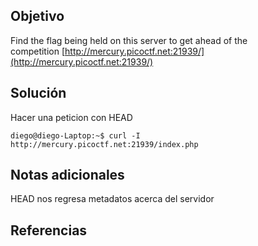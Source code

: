 ## Objetivo
Find the flag being held on this server to get ahead of the competition [http://mercury.picoctf.net:21939/](http://mercury.picoctf.net:21939/)

## Solución
Hacer una peticion con HEAD
```
diego@diego-Laptop:~$ curl -I http://mercury.picoctf.net:21939/index.php
```
## Notas adicionales
HEAD nos regresa metadatos acerca del servidor
## Referencias


